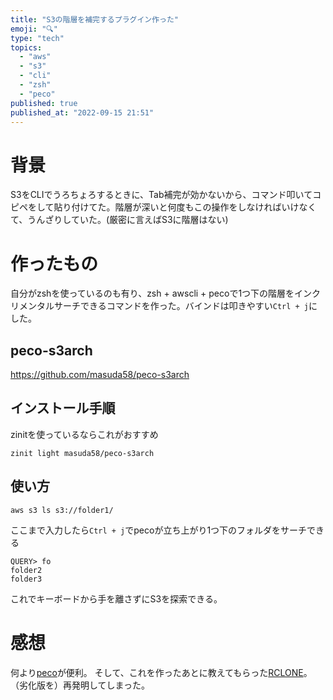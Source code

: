 ```yaml
---
title: "S3の階層を補完するプラグイン作った"
emoji: "🔍"
type: "tech"
topics:
  - "aws"
  - "s3"
  - "cli"
  - "zsh"
  - "peco"
published: true
published_at: "2022-09-15 21:51"
---
```


# 背景

S3をCLIでうろちょろするときに、Tab補完が効かないから、コマンド叩いてコピペをして貼り付けてた。階層が深いと何度もこの操作をしなければいけなくて、うんざりしていた。(厳密に言えばS3に階層はない)

# 作ったもの

自分がzshを使っているのも有り、zsh + awscli + pecoで1つ下の階層をインクリメンタルサーチできるコマンドを作った。バインドは叩きやすい`Ctrl + j`にした。

## peco-s3arch

https://github.com/masuda58/peco-s3arch

## インストール手順

zinitを使っているならこれがおすすめ

```
zinit light masuda58/peco-s3arch
```


## 使い方

```
aws s3 ls s3://folder1/
```

ここまで入力したら`Ctrl + j`でpecoが立ち上がり1つ下のフォルダをサーチできる

```
QUERY> fo
folder2
folder3
```

これでキーボードから手を離さずにS3を探索できる。

# 感想

何より[peco](https://github.com/peco/peco)が便利。
そして、これを作ったあとに教えてもらった[RCLONE](https://rclone.org/)。
（劣化版を）再発明してしまった。